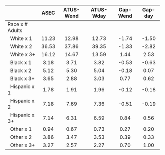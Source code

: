 
|                      |         ASEC |    ATUS-Wend |    ATUS-Wday |     Gap-Wend |      Gap-day |
| -------------------- | :----------: | :----------: | :----------: | :----------: | :----------: |
| Race x # Adults      |              |              |              |              |              |
| &nbsp;&nbsp;White x 1 |        11.23 |        12.98 |        12.73 |        -1.74 |        -1.50 |
| &nbsp;&nbsp;White x 2 |        36.53 |        37.86 |        39.35 |        -1.33 |        -2.82 |
| &nbsp;&nbsp;White x 3+ |        16.12 |        14.67 |        13.59 |         1.44 |         2.53 |
| &nbsp;&nbsp;Black x 1 |         3.18 |         3.71 |         3.82 |        -0.53 |        -0.63 |
| &nbsp;&nbsp;Black x 2 |         5.12 |         5.30 |         5.04 |        -0.18 |         0.07 |
| &nbsp;&nbsp;Black x 3+ |         3.65 |         2.88 |         3.03 |         0.77 |         0.62 |
| &nbsp;&nbsp;Hispanic x 1 |         1.78 |         1.91 |         1.96 |        -0.12 |        -0.18 |
| &nbsp;&nbsp;Hispanic x 2 |         7.18 |         7.69 |         7.36 |        -0.51 |        -0.19 |
| &nbsp;&nbsp;Hispanic x 3+ |         7.14 |         6.31 |         6.59 |         0.84 |         0.56 |
| &nbsp;&nbsp;Other x 1 |         0.94 |         0.67 |         0.73 |         0.27 |         0.20 |
| &nbsp;&nbsp;Other x 2 |         3.86 |         3.47 |         3.53 |         0.39 |         0.33 |
| &nbsp;&nbsp;Other x 3+ |         3.27 |         2.57 |         2.27 |         0.70 |         1.00 |

